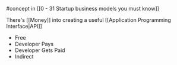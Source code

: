 #concept in [[0 - 31 Startup business models you must know]]

There's [[Money]] into creating a useful [[Application Programming Interface|API]]

- Free
- Developer Pays
- Developer Gets Paid
- Indirect